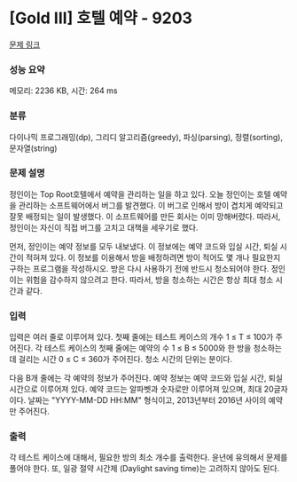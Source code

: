 # [Gold III] 호텔 예약 - 9203 

[문제 링크](https://www.acmicpc.net/problem/9203) 

### 성능 요약

메모리: 2236 KB, 시간: 264 ms

### 분류

다이나믹 프로그래밍(dp), 그리디 알고리즘(greedy), 파싱(parsing), 정렬(sorting), 문자열(string)

### 문제 설명

<p>정인이는 Top Root호텔에서 예약을 관리하는 일을 하고 있다. 오늘 정인이는 호텔 예약을 관리하는 소프트웨어에서 버그를 발견했다. 이 버그로 인해서 방이 겹치게 예약되고 잘못 배정되는 일이 발생했다. 이 소프트웨어를 만든 회사는 이미 망해버렸다. 따라서, 정인이는 자신이 직접 버그를 고치고 대책을 세우기로 했다.</p>

<p>먼저, 정인이는 예약 정보를 모두 내보냈다. 이 정보에는 예약 코드와 입실 시간, 퇴실 시간이 적혀져 있다. 이 정보를 이용해서 방을 배정하려면 방이 적어도 몇 개나 필요한지 구하는 프로그램을 작성하시오. 방은 다시 사용하기 전에 반드시 청소되어야 한다. 정인이는 위험을 감수하지 않으려고 한다. 따라서, 방을 청소하는 시간은 항상 최대 청소 시간과 같다.</p>

### 입력 

 <p>입력은 여러 줄로 이루어져 있다. 첫째 줄에는 테스트 케이스의 개수 1 ≤ T ≤ 100가 주어진다. 각 테스트 케이스의 첫째 줄에는 예약의 수 1 ≤ B ≤ 5000와 한 방을 청소하는데 걸리는 시간 0 ≤ C ≤ 360가 주어진다. 청소 시간의 단위는 분이다.</p>

<p>다음 B개 줄에는 각 예약의 정보가 주어진다. 예약 정보는 예약 코드와 입실 시간, 퇴실 시간으로 이루어져 있다. 예약 코드는 알파벳과 숫자로만 이루어져 있으며, 최대 20글자이다. 날짜는 "YYYY-MM-DD HH:MM" 형식이고, 2013년부터 2016년 사이의 예약만 주어진다.</p>

### 출력 

 <p>각 테스트 케이스에 대해서, 필요한 방의 최소 개수를 출력한다. 윤년에 유의해서 문제를 풀어야 한다. 또, 일광 절약 시간제 (Daylight saving time)는 고려하지 않아도 된다. </p>

